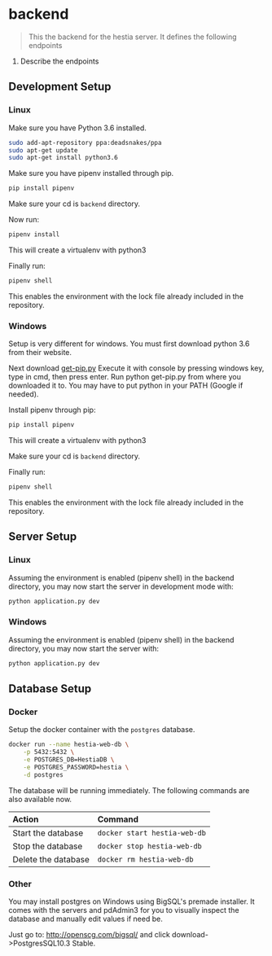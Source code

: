 # backend

> This the backend for the hestia server. It defines the following endpoints
1. Describe the endpoints

## Development Setup
### Linux
Make sure you have Python 3.6 installed.

```sh
sudo add-apt-repository ppa:deadsnakes/ppa
sudo apt-get update
sudo apt-get install python3.6
```

Make sure you have pipenv installed through pip.
```bash
pip install pipenv
```

Make sure your cd is `backend` directory.

Now run:
```bash
pipenv install
```
This will create a virtualenv with python3

Finally run:
```bash
pipenv shell
```
This enables the environment with the lock file already included in the repository.

### Windows
Setup is very different for windows. You must first download python 3.6 from their website.

Next download [get-pip.py](https://bootstrap.pypa.io/get-pip.py)
Execute it with console by pressing windows key, type in cmd, then press enter. Run python get-pip.py from where you downloaded it to. You may have to put python in your PATH (Google if needed).

Install pipenv through pip:
```bash
pip install pipenv
```
This will create a virtualenv with python3

Make sure your cd is `backend` directory.

Finally run:
```bash
pipenv shell
```
This enables the environment with the lock file already included in the repository.

## Server Setup
### Linux
Assuming the environment is enabled (pipenv shell) in the backend directory, you may now start the server in development mode with:
```bash
python application.py dev
```

### Windows
Assuming the environment is enabled (pipenv shell) in the backend directory, you may now start the server with:
```bash
python application.py dev
```

## Database Setup
### Docker
Setup the docker container with the `postgres` database.
```bash
docker run --name hestia-web-db \
    -p 5432:5432 \
    -e POSTGRES_DB=HestiaDB \
    -e POSTGRES_PASSWORD=hestia \
    -d postgres
```
The database will be running immediately. The following commands are also available now.

| Action              | Command                      |
| :---                | :---                         |
| Start the database  | `docker start hestia-web-db` |
| Stop the database   | `docker stop hestia-web-db`  |
| Delete the database | `docker rm hestia-web-db`    |

### Other
You may install postgres on Windows using BigSQL's premade installer. It comes with the servers and pdAdmin3 for you to visually inspect the database and manually edit values if need be.

Just go to: http://openscg.com/bigsql/ and click download->PostgresSQL10.3 Stable.